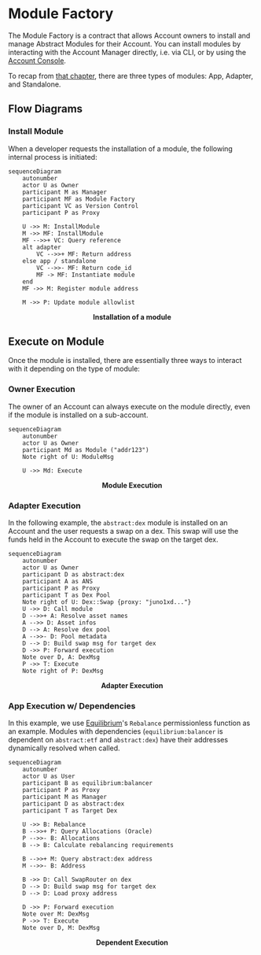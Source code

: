 # Module Factory

The Module Factory is a contract that allows Account owners to install and manage Abstract Modules for their Account. You can install modules by interacting with the Account Manager directly, i.e. via CLI, or by using the [Account Console](account_console.md).

To recap from [that chapter](../framework/module_types.md), there are three types of modules: App, Adapter, and Standalone.

## Flow Diagrams

### Install Module

When a developer requests the installation of a module, the following internal process is initiated:

```mermaid
sequenceDiagram
    autonumber
    actor U as Owner
    participant M as Manager
    participant MF as Module Factory
    participant VC as Version Control
    participant P as Proxy

    U ->> M: InstallModule
    M ->> MF: InstallModule
    MF -->>+ VC: Query reference
    alt adapter
        VC -->>+ MF: Return address
    else app / standalone
        VC -->>- MF: Return code_id
        MF -> MF: Instantiate module
    end
    MF ->> M: Register module address

    M ->> P: Update module allowlist
```

<figcaption align = "center"><b>Installation of a module</b></figcaption>

## Execute on Module

Once the module is installed, there are essentially three ways to interact with it depending on the type of module:

### Owner Execution

The owner of an Account can always execute on the module directly, even if the module is installed on a sub-account.

```mermaid
sequenceDiagram
    autonumber
    actor U as Owner
    participant Md as Module ("addr123")
    Note right of U: ModuleMsg

    U ->> Md: Execute
```

<figcaption align = "center"><b>Module Execution</b></figcaption>

### Adapter Execution

In the following example, the `abstract:dex` module is installed on an Account and the user requests a swap on a dex. This swap will use the funds held in the Account to execute the swap on the target dex.

```mermaid
sequenceDiagram
    autonumber
    actor U as Owner
    participant D as abstract:dex
    participant A as ANS
    participant P as Proxy
    participant T as Dex Pool
    Note right of U: Dex::Swap {proxy: "juno1xd..."}
    U ->> D: Call module
    D -->>+ A: Resolve asset names
    A -->> D: Asset infos
    D --> A: Resolve dex pool
    A -->>- D: Pool metadata
    D --> D: Build swap msg for target dex
    D ->> P: Forward execution
    Note over D, A: DexMsg
    P ->> T: Execute
    Note right of P: DexMsg
```

<figcaption align = "center"><b>Adapter Execution</b></figcaption>

### App Execution w/ Dependencies

In this example, we use [Equilibrium](../use_cases/equilibrium.md)'s `Rebalance` permissionless function as an example. Modules with
dependencies (`equilibrium:balancer` is dependent on `abstract:etf` and `abstract:dex`) have their addresses dynamically
resolved when called.

```mermaid
sequenceDiagram
    autonumber
    actor U as User
    participant B as equilibrium:balancer
    participant P as Proxy
    participant M as Manager
    participant D as abstract:dex
    participant T as Target Dex

    U ->> B: Rebalance
    B -->>+ P: Query Allocations (Oracle)
    P -->>- B: Allocations
    B --> B: Calculate rebalancing requirements

    B -->>+ M: Query abstract:dex address
    M -->>- B: Address

    B ->> D: Call SwapRouter on dex
    D --> D: Build swap msg for target dex
    D --> D: Load proxy address

    D ->> P: Forward execution
    Note over M: DexMsg
    P ->> T: Execute
    Note over D, M: DexMsg
```

<figcaption align = "center"><b>Dependent Execution</b></figcaption>
